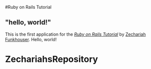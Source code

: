 #Ruby on Rails Tutorial

## "hello, world!"

This is the first application for the [*Ruby on Rails Tutorial*](https://www.railstutorial.org/) by [Zechariah Funkhouser](https://www.zechariahfunkhouser.com/). Hello, world!
# ZechariahsRepository
